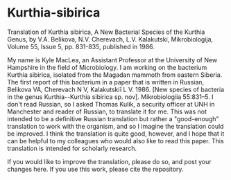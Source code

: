 # Kurthia-sibirica
Translation of Kurthia sibirica, A New Bacterial Species of the Kurthia Genus, by V.A. Belikova, N.V. Cherevach, L.V. Kalakutski, Mikrobiologija, Volume 55, Issue 5, pp. 831-835, published in 1986.

My name is Kyle MacLea, an Assistant Professor at the University of New Hampshire in the field of Microbiology. I am working on the bacterium Kurthia sibirica, isolated from the Magadan mammoth from eastern Siberia.  The first report of this bacterium in a paper that is written in Russian, Belikova VA, Cherevach N V, Kalakutskiĭ L V. 1986. [New species of bacteria in the genus Kurthia--Kurthia sibirica sp. nov]. Mikrobiologiia 55:831–5. I don't read Russian, so I asked Thomas Kulik, a security officer at UNH in Manchester and reader of Russian, to translate it for me. This was not intended to be a definitive Russian translation but rather a "good-enough" translation to work with the organism, and so I imagine the translation could be improved.  I think the translation is quite good, however, and I hope that it can be helpful to my colleagues who would also like to read this paper. This translation is intended for scholarly research.

If you would like to improve the translation, please do so, and post your changes here.  If you use this work, please cite the repository.

